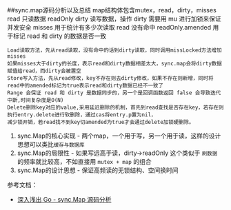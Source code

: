 ##sync.map源码分析以及总结
    map结构体包含mutex，read，dirty，misses
    read 只读数据 readOnly
    dirty 读写数据，操作 dirty 需要用 mu 进行加锁来保证并发安全
    misses 用于统计有多少次读取 read 没有命中
    readOnly.amended 用于标记 read 和 dirty 的数据是否一致

    Load读取方法，先从read读取，没有命中的话到dirty读取，同时调用missLocked方法增加misses
    如果misses大于dirty的长度，表示read和dirty数据相差太大，sync.map会将dirty数据赋值给read，而dirty会被置空
    Store写入方法，先从read修改，key不存在则去dirty修改，如果不存在则新增，同时将read中的amended标记为true表示read和dirty数据已经不一致了
    Range 会保证 read 和 dirty 是数据同步的，另一个是回调函数返回 false 会导致迭代中断,时间复杂度是O(N)
    Delete删除key对应的value,采用延迟删除的机制，首先到read查找是否存在key，若存在则执行entry.delete进行软删除，通过cas将entry.p置为nil，
    减少锁开销，若read找不到key切amended为true才会通过delete加锁硬删除。

1. sync.Map的核心实现 - 两个map，一个用于写，另一个用于读，这样的设计思想可以类比`缓存与数据库`
2. sync.Map的局限性 - 如果写远高于读，dirty->readOnly 这个类似于 `刷数据` 的频率就比较高，不如直接用 `mutex + map` 的组合
3. sync.Map的设计思想 - 保证高频读的无锁结构、空间换时间

参考文档：
- [深入浅出 Go - sync.Map 源码分析](https://xie.infoq.cn/article/ebcb070ee7fd0e273ca53b64f)

 



